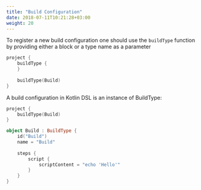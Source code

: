 ```yaml
---
title: "Build Configuration"
date: 2018-07-11T10:21:28+03:00
weight: 20
---
```

 
To register a new build configuration one should use the `buildType` function by providing either a block or a type name as a parameter    
 
```kotlin
project {
    buildType {
    }
    
    buildType(Build)
}
```

A build configuration in Kotlin DSL is an instance of BuildType:

```kotlin
project {
    buildType(Build)
}

object Build : BuildType {
    id("Build")
    name = "Build"
    
    steps {
        script {
            scriptContent = "echo 'Hello'"
        }
    }
}
```
